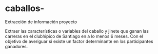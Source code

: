 # caballos-
Extracción de información proyecto

Extraer las características o variables del caballo y jinete que ganan las carreras en el clubhipico de Santiago en a lo menos 6 meses. Con el objetivo de averiguar si existe un factor determinante en los participantes ganadores. 
